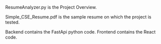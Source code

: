 ResumeAnalyzer.py is the Project Overview.

Simple_CSE_Resume.pdf is the sample resume on which the project is tested.

Backend contains the FastApi python code.
Frontend contains the React code.

